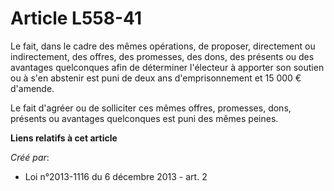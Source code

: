 # Article L558-41

Le fait, dans le cadre des mêmes opérations, de proposer, directement ou indirectement, des offres, des promesses, des dons,
des présents ou des avantages quelconques afin de déterminer l'électeur à apporter son soutien ou à s'en abstenir est puni de
deux ans d'emprisonnement et 15 000 € d'amende. 

Le fait d'agréer ou de solliciter ces mêmes offres, promesses, dons, présents ou avantages quelconques est puni des mêmes
peines.

**Liens relatifs à cet article**

_Créé par_:

  - Loi n°2013-1116 du 6 décembre 2013 - art. 2
